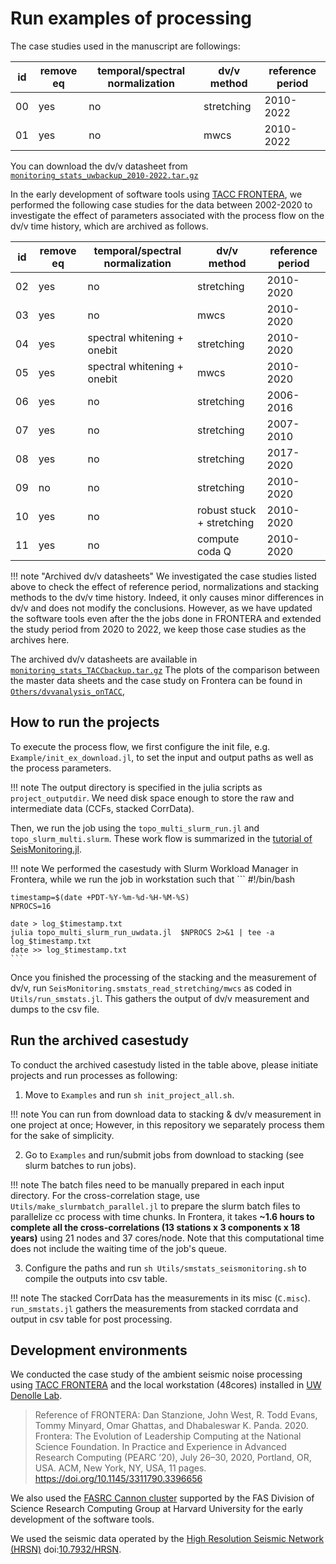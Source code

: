 # Run examples of processing

The case studies used in the manuscript are followings:

| id |remove eq|temporal/spectral normalization |dv/v method| reference period |
|---|---|---|---|---|
|00| yes | no | stretching | 2010-2022 |
|01| yes | no | mwcs | 2010-2022 |

You can download the dv/v datasheet from [`monitoring_stats_uwbackup_2010-2022.tar.gz`](https://dasway.ess.washington.edu/shared/kokubo/parkfield_data/monitoring_stats_uwbackup_2010-2022.tar.gz)

In the early development of software tools using [TACC FRONTERA](https://frontera-portal.tacc.utexas.edu), we performed the following case studies for the data between 2002-2020 to investigate the effect of parameters associated with the process flow on the dv/v time history, which are archived as follows.

| id |remove eq|temporal/spectral normalization | dv/v method | reference period |
|---|---|---|---|---|
|02| yes | no | stretching | 2010-2020 |
|03| yes | no | mwcs | 2010-2020 |
|04| yes | spectral whitening + onebit  | stretching | 2010-2020 |
|05| yes | spectral whitening + onebit | mwcs |2010-2020|
|06| yes | no | stretching | 2006-2016 |
|07| yes | no | stretching | 2007-2010 |
|08| yes | no | stretching | 2017-2020 |
|09| no  | no | stretching | 2010-2020 |
|10| yes | no | robust stuck + stretching | 2010-2020 |
|11| yes | no | compute coda Q | 2010-2020 |

!!! note "Archived dv/v datasheets"
    We investigated the case studies listed above to check the effect of reference period, normalizations and stacking methods to the dv/v time history. Indeed, it only causes minor differences in dv/v and does not modify the conclusions. However, as we have updated the software tools even after the the jobs done in FRONTERA and extended the study period from 2020 to 2022, we keep those case studies as the archives here.   

The archived dv/v datasheets are available in [`monitoring_stats_TACCbackup.tar.gz`](https://dasway.ess.washington.edu/shared/kokubo/parkfield_data/monitoring_stats_TACCbackup.tar.gz)
The plots of the comparison between the master data sheets and the case study on Frontera can be found in [`Others/dvvanalysis_onTACC`](https://github.com/kura-okubo/SeisMonitoring_Paper/tree/develop/Others/dvvanalysis_onTACC),


## How to run the projects
To execute the process flow, we first configure the init file, e.g. `Example/init_ex_download.jl`, to set the input and output paths as well as the process parameters.

!!! note
    The output directory is specified in the julia scripts as `project_outputdir`. We need disk space enough to store the raw and intermediate data (CCFs, stacked CorrData).

Then, we run the job using the `topo_multi_slurm_run.jl` and `topo_slurm_multi.slurm`. These work flow is summarized in the [tutorial of SeisMonitoring.jl](https://nbviewer.org/github/kura-okubo/SeisMonitoring_Example/blob/main/code/run_seismonitoring.ipynb).

!!! note
    We performed the casestudy with Slurm Workload Manager in Frontera, while we run the job in workstation such that
    ```
    #!/bin/bash

    timestamp=$(date +PDT-%Y-%m-%d-%H-%M-%S)
    NPROCS=16

    date > log_$timestamp.txt
    julia topo_multi_slurm_run_uwdata.jl  $NPROCS 2>&1 | tee -a log_$timestamp.txt
    date >> log_$timestamp.txt
    ```
Once you finished the processing of the stacking and the measurement of dv/v, run `SeisMonitoring.smstats_read_stretching/mwcs` as coded in `Utils/run_smstats.jl`. This gathers the output of dv/v measurement and dumps to the csv file.

## Run the archived casestudy
To conduct the archived casestudy listed in the table above, please initiate projects and run processes as following:

1. Move to `Examples` and run `sh init_project_all.sh`.

!!! note
    You can run from download data to stacking & dv/v measurement in one project at once; However, in this repository we separately process them for the sake of simplicity.


2. Go to `Examples` and run/submit jobs from download to stacking (see slurm batches to run jobs).

!!! note
    The batch files need to be manually prepared in each input directory. For the cross-correlation stage, use `Utils/make_slurmbatch_parallel.jl` to prepare the slurm batch files to parallelize cc process with time chunks. In Frontera, it takes **~1.6 hours to complete all the cross-correlations (13 stations x 3 components x 18 years)** using 21 nodes and 37 cores/node. Note that this computational time does not include the waiting time of the job's queue.

3. Configure the paths and run `sh Utils/smstats_seismonitoring.sh` to compile the outputs into csv table.

!!! note
    The stacked CorrData has the measurements in its misc (`C.misc`). `run_smstats.jl` gathers the measurements from stacked corrdata and output in csv table for post processing.

## Development environments
We conducted the case study of the ambient seismic noise processing using [TACC FRONTERA](https://frontera-portal.tacc.utexas.edu) and the local workstation (48cores) installed in [UW Denolle Lab](https://denolle-lab.github.io).

>Reference of FRONTERA: Dan Stanzione, John West, R. Todd Evans, Tommy Minyard, Omar Ghattas, and Dhabaleswar K. Panda. 2020. Frontera: The Evolution of Leadership Computing at the National Science Foundation. In Practice and Experience in Advanced Research Computing (PEARC ’20), July 26–30, 2020, Portland, OR, USA. ACM, New York, NY, USA, 11 pages. https://doi.org/10.1145/3311790.3396656

We also used the [FASRC Cannon cluster](https://www.rc.fas.harvard.edu/about/cluster-architecture/) supported by the FAS Division of Science Research Computing Group at Harvard University for the early development of the software tools.

We used the seismic data operated by the [High Resolution Seismic Network (HRSN)](https://ncedc.org/hrsn/) doi:[10.7932/HRSN](https://ncedc.org/bp_doi_metadata.html).

